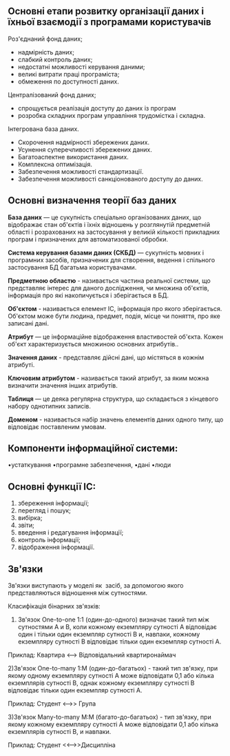 ## Основні етапи розвитку організації даних і їхньої взаємодії з програмами користувачів

Роз'єднаний фонд даних;
- надмірність даних;
- слабкий контроль даних;
- недостатні можливості керування даними;
- великі витрати праці програміста;
- обмеження по доступності даних.

Централізований фонд даних;
- спрощується реалізація доступу до даних із програм
- розробка складних програм управління трудомістка і складна.

Інтегрована база даних.
- Скорочення надмірності збережених даних. 
- Усунення суперечливості збережених даних.
- Багатоаспектне використання даних.
- Комплексна оптимізація.
- Забезпечення можливості стандартизації.
- Забезпечення можливості санкціонованого доступу до даних.

## Основні визначення теорії баз даних

**База даних** — це сукупність спеціально організованих даних, що відображає стан об'єктів і їхніх відношень у розглянутій предметній області і розрахованих на застосування у великій кількості прикладних програм і призначених для автоматизованої обробки.

**Система керування базами даних (СКБД)** — сукупність мовних і програмних засобів, призначених для створення, ведення і спільного застосування БД багатьма користувачами.

**Предметною областю** - називається частина реальної системи, що представляє інтерес для даного дослідження, чи множина об'єктів, інформація про які накопичується і зберігається в БД.

**Об'єктом** - називається елемент ІС, інформація про якого зберігається. Об'єктом може бути людина, предмет, подія, місце чи поняття, про яке записані дані.

**Атрибут** — це інформаційне відображення властивостей об'єкта. Кожен об'єкт характеризується множиною основних атрибутів..

**Значення даних** - представляє дійсні дані, що містяться в кожнім атрибуті.

**Ключовим атрибутом** - називається такий атрибут, за яким можна визначити значення інших атрибутів.

**Таблиця** — це деяка регулярна структура, що складається з кінцевого набору однотипних записів.

**Доменом** - називається набір значень елементів даних одного типу, що відповідає поставленим умовам.

## Компоненти інформаційної системи:
•устаткування
•програмне забезпечення,
•дані
•люди

## Основні функції ІС:

1) збереження інформації;
2) перегляд і пошук;
3) вибірка;
4) звіти;
5) введення і редагування інформації;
6) контроль інформації;
7) відображення інформації.
## Зв'язки

Зв'язки виступають у моделі як  засіб, за допомогою якого представляються відношення між сутностями.

Класифікація бінарних зв'язків:

1) Зв'язок One-to-one 1:1 (один-до-одного) визначає такий тип між сутностями А и В, коли кожному екземпляру сутності А відповідає один і тільки один екземпляр сутності В и, навпаки, кожному екземпляру сутності В відповідає тільки один екземпляр сутності А.

Приклад: Квартира <--> Відповідальний квартиронаймач

2)Зв'язок One-to-many 1:М (один-до-багатьох) - такий тип зв'язку, при якому одному екземпляру сутності А може відповідати 0,1 або кілька екземплярів сутності В, однак кожному екземпляру сутності В відповідає тільки один екземпляр сутності А.

Приклад: Студент <-->> Група

3)Зв'язок Many-to-many М:M (багато-до-багатьох) - тип зв'язку, при якому кожному екземпляру сутності А може відповідати 0,1 або кілька екземплярів сутності В, и навпаки.

Приклад: Студент <<-->>Дисципліна